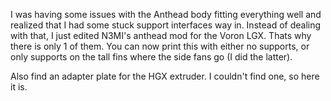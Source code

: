 I was having some issues with the Anthead body fitting everything well and realized that I had some stuck support interfaces way in. Instead of dealing with that, I just edited N3MI's anthead mod for the Voron LGX. Thats why there is only 1 of them. You can now print this with either no supports, or only supports on the tall fins where the side fans go (I did the latter).

Also find an adapter plate for the HGX extruder. I couldn't find one, so here it is. 